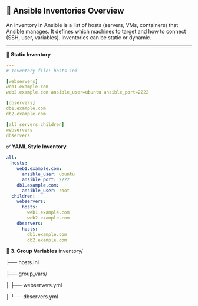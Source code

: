 ## 🔹 Ansible Inventories Overview

An inventory in Ansible is a list of hosts (servers, VMs, containers) that Ansible manages.
It defines which machines to target and how to connect (SSH, user, variables).
Inventories can be static or dynamic.

___
**🔹  Static Inventory**
```yaml
---
# Inventory file: hosts.ini

[webservers]
web1.example.com
web2.example.com ansible_user=ubuntu ansible_port=2222

[dbservers]
db1.example.com
db2.example.com

[all_servers:children]
webservers
dbservers
```
**✅ YAML Style Inventory**
```yaml
all:
  hosts:
    web1.example.com:
      ansible_user: ubuntu
      ansible_port: 2222
    db1.example.com:
      ansible_user: root
  children:
    webservers:
      hosts:
        web1.example.com
        web2.example.com
    dbservers:
      hosts:
        db1.example.com
        db2.example.com
```
**🔹 3. Group Variables**
inventory/

├── hosts.ini

├── group_vars/

│   ├── webservers.yml

│   └── dbservers.yml

